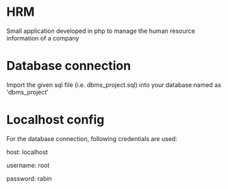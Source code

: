 # HRM
Small application developed in php to manage the human resource information of a company

# Database connection
Import the given sql file (i.e. dbms_project.sql) into your database named as 'dbms_project'

# Localhost config
For the database connection, following credentials are used:

host: localhost

username: root

password: rabin
